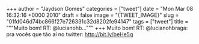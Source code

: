 
+++
author = "Jaydson Gomes"
categories = ["tweet"]
date = "Mon Mar 08 16:32:16 +0000 2010"
draft = false
image = "{TWEET_IMAGE}"
slug = "01fd046d74bc866f27e726331c32d8202fe94147"
tags = ["tweet"]
title = """Muito bom! RT: @lucianohb..."""
+++
Muito bom! RT: @lucianohbraga: pra vocês que tão aí no twitter: http://bit.ly/beHe5q
